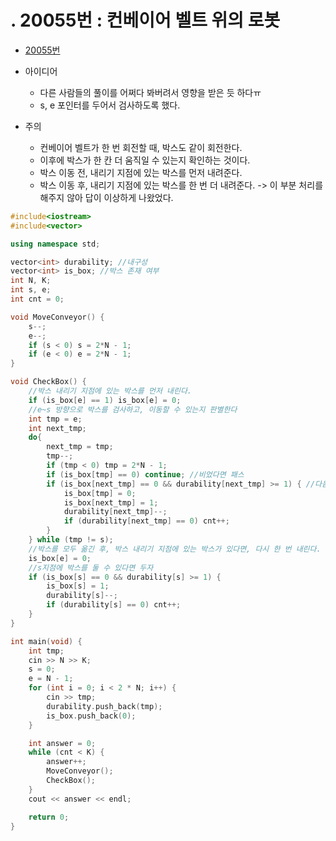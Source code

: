 # . 20055번 : 컨베이어 벨트 위의 로봇

- [20055번](https://www.acmicpc.net/problem/20055)



- 아이디어
  - 다른 사람들의 풀이를 어쩌다 봐버려서 영향을 받은 듯 하다ㅠ
  - s, e 포인터를 두어서 검사하도록 했다.



- 주의
  - 컨베이어 벨트가 한 번 회전할 때, 박스도 같이 회전한다.
  - 이후에 박스가 한 칸 더 움직일 수 있는지 확인하는 것이다.
  - 박스 이동 전, 내리기 지점에 있는 박스를 먼저 내려준다.
  - 박스 이동 후, 내리기 지점에 있는 박스를 한 번 더 내려준다. -> 이 부분 처리를 해주지 않아 답이 이상하게 나왔었다.



```c++
#include<iostream>
#include<vector>

using namespace std;

vector<int> durability; //내구성
vector<int> is_box; //박스 존재 여부
int N, K;
int s, e;
int cnt = 0;

void MoveConveyor() {
	s--;
	e--;
	if (s < 0) s = 2*N - 1;
	if (e < 0) e = 2*N - 1;
}

void CheckBox() {
	//박스 내리기 지점에 있는 박스를 먼저 내린다.
	if (is_box[e] == 1) is_box[e] = 0;
	//e~s 방향으로 박스를 검사하고, 이동할 수 있는지 판별한다
	int tmp = e;
	int next_tmp;
	do{
		next_tmp = tmp;
		tmp--;
		if (tmp < 0) tmp = 2*N - 1;
		if (is_box[tmp] == 0) continue; //비었다면 패스
		if (is_box[next_tmp] == 0 && durability[next_tmp] >= 1) { //다음으로 박스가 넘어갈 수 있는지 조건
			is_box[tmp] = 0;
			is_box[next_tmp] = 1;
			durability[next_tmp]--;
			if (durability[next_tmp] == 0) cnt++;
		}
	} while (tmp != s);
	//박스를 모두 옮긴 후, 박스 내리기 지점에 있는 박스가 있다면, 다시 한 번 내린다.
	is_box[e] = 0;
	//s지점에 박스를 둘 수 있다면 두자
	if (is_box[s] == 0 && durability[s] >= 1) {
		is_box[s] = 1;
		durability[s]--;
		if (durability[s] == 0) cnt++;
	}
}

int main(void) {
	int tmp;
	cin >> N >> K;
	s = 0;
	e = N - 1;
	for (int i = 0; i < 2 * N; i++) {
		cin >> tmp;
		durability.push_back(tmp);
		is_box.push_back(0);
	}

	int answer = 0;
	while (cnt < K) {
		answer++;
		MoveConveyor();
		CheckBox();
	}
	cout << answer << endl;

	return 0;
}
```

